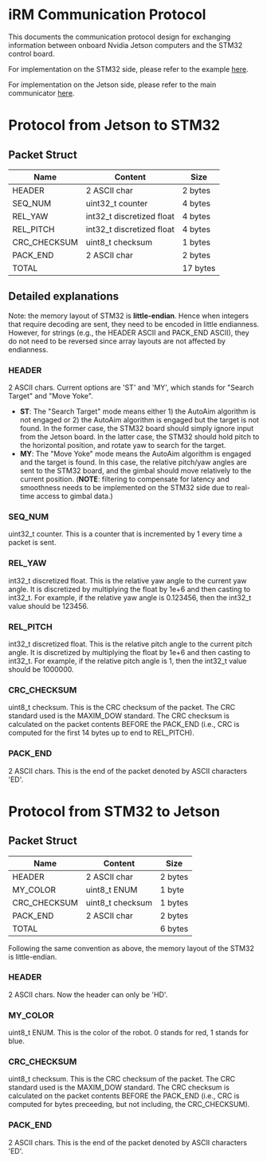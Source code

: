 # iRM Communication Protocol

This documents the communication protocol design for exchanging information between
onboard Nvidia Jetson computers and the STM32 control board.

For implementation on the STM32 side, please refer to the example [here](https://github.com/illini-robomaster/iRM_Embedded_2023/tree/main/examples/minipc).

For implementation on the Jetson side, please refer to the main communicator [here](../Communication/communicator.py).

# Protocol from Jetson to STM32

## Packet Struct

| Name          | Content                   | Size    |
| ------------- | ------------------------- | ------- |
| HEADER        | 2 ASCII char              | 2 bytes |
| SEQ_NUM       | uint32_t counter          | 4 bytes |
| REL_YAW       | int32_t discretized float | 4 bytes |
| REL_PITCH     | int32_t discretized float | 4 bytes |
| CRC_CHECKSUM  | uint8_t checksum          | 1 bytes |
| PACK_END      | 2 ASCII char              | 2 bytes |
| TOTAL         |                           | 17 bytes|

## Detailed explanations

Note: the memory layout of STM32 is **little-endian**. Hence when integers that require
decoding are sent, they need to be encoded in little endianness. However, for strings
(e.g., the HEADER ASCII and PACK_END ASCII), they do not need to be reversed since array
layouts are not affected by endianness.

### HEADER

2 ASCII chars. Current options are 'ST' and 'MY', which stands for "Search Target"
and "Move Yoke".

- **ST**: The "Search Target" mode means either 1) the AutoAim algorithm is not engaged
    or 2) the AutoAim algorithm is engaged but the target is not found. In the former case, the
    STM32 board should simply ignore input from the Jetson board. In the latter case, the STM32
    should hold pitch to the horizontal position, and rotate yaw to search for the target.
- **MY**: The "Move Yoke" mode means the AutoAim algorithm is engaged and the target is found.
    In this case, the relative pitch/yaw angles are sent to the STM32 board, and the gimbal
    should move relatively to the current position. (**NOTE**: filtering to compensate for
    latency and smoothness needs to be implemented on the STM32 side due to real-time access
    to gimbal data.)

### SEQ_NUM

uint32_t counter. This is a counter that is incremented by 1 every time a packet is sent.

### REL_YAW

int32_t discretized float. This is the relative yaw angle to the current yaw angle. It is
discretized by multiplying the float by 1e+6 and then casting to int32_t. For example, if the
relative yaw angle is 0.123456, then the int32_t value should be 123456.

### REL_PITCH

int32_t discretized float. This is the relative pitch angle to the current pitch angle.
It is discretized by multiplying the float by 1e+6 and then casting to int32_t. For example, if
the relative pitch angle is 1, then the int32_t value should be 1000000.

### CRC_CHECKSUM

uint8_t checksum. This is the CRC checksum of the packet. The CRC standard used
is the MAXIM_DOW standard. The CRC checksum is calculated on the packet contents BEFORE the
PACK_END (i.e., CRC is computed for the first 14 bytes up to end to REL_PITCH).

### PACK_END

2 ASCII chars. This is the end of the packet denoted by ASCII characters 'ED'.

# Protocol from STM32 to Jetson

## Packet Struct

| Name          | Content                   | Size    |
| ------------- | ------------------------- | ------- |
| HEADER        | 2 ASCII char              | 2 bytes |
| MY_COLOR      | uint8_t ENUM              | 1 byte  |
| CRC_CHECKSUM  | uint8_t checksum          | 1 bytes |
| PACK_END      | 2 ASCII char              | 2 bytes |
| TOTAL         |                           | 6 bytes |

Following the same convention as above, the memory layout of the STM32 is little-endian.

### HEADER

2 ASCII chars. Now the header can only be 'HD'.

### MY_COLOR

uint8_t ENUM. This is the color of the robot. 0 stands for red, 1 stands for blue.

### CRC_CHECKSUM

uint8_t checksum. This is the CRC checksum of the packet. The CRC standard used
is the MAXIM_DOW standard. The CRC checksum is calculated on the packet contents BEFORE the
PACK_END (i.e., CRC is computed for bytes preceeding, but not including, the CRC_CHECKSUM).

### PACK_END

2 ASCII chars. This is the end of the packet denoted by ASCII characters 'ED'.
